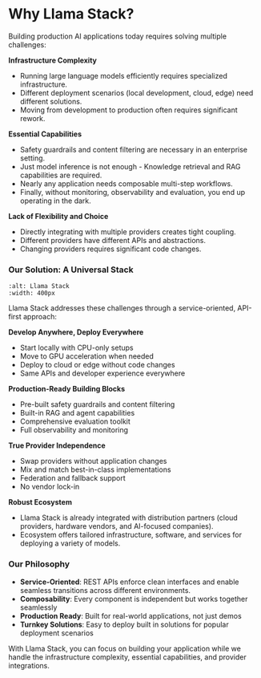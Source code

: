 # Why Llama Stack?

Building production AI applications today requires solving multiple challenges:

**Infrastructure Complexity**
- Running large language models efficiently requires specialized infrastructure.
- Different deployment scenarios (local development, cloud, edge) need different solutions.
- Moving from development to production often requires significant rework.

**Essential Capabilities**
- Safety guardrails and content filtering are necessary in an enterprise setting.
- Just model inference is not enough - Knowledge retrieval and RAG capabilities are required.
- Nearly any application needs composable multi-step workflows.
- Finally, without monitoring, observability and evaluation, you end up operating in the dark.

**Lack of Flexibility and Choice**
- Directly integrating with multiple providers creates tight coupling.
- Different providers have different APIs and abstractions.
- Changing providers requires significant code changes.


### Our Solution: A Universal Stack

```{image} ../../_static/llama-stack.png
:alt: Llama Stack
:width: 400px
```

Llama Stack addresses these challenges through a service-oriented, API-first approach:

**Develop Anywhere, Deploy Everywhere**
- Start locally with CPU-only setups
- Move to GPU acceleration when needed
- Deploy to cloud or edge without code changes
- Same APIs and developer experience everywhere

**Production-Ready Building Blocks**
- Pre-built safety guardrails and content filtering
- Built-in RAG and agent capabilities
- Comprehensive evaluation toolkit
- Full observability and monitoring

**True Provider Independence**
- Swap providers without application changes
- Mix and match best-in-class implementations
- Federation and fallback support
- No vendor lock-in

**Robust Ecosystem**
- Llama Stack is already integrated with distribution partners (cloud providers, hardware vendors, and AI-focused companies).
- Ecosystem offers tailored infrastructure, software, and services for deploying a variety of models.


### Our Philosophy

- **Service-Oriented**: REST APIs enforce clean interfaces and enable seamless transitions across different environments.
- **Composability**: Every component is independent but works together seamlessly
- **Production Ready**: Built for real-world applications, not just demos
- **Turnkey Solutions**: Easy to deploy built in solutions for popular deployment scenarios


With Llama Stack, you can focus on building your application while we handle the infrastructure complexity, essential capabilities, and provider integrations.

